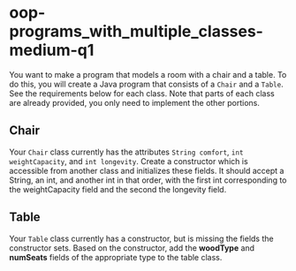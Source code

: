 # oop-programs_with_multiple_classes-medium-q1

You want to make a program that models a room with a chair and a table. To do this, you will create a Java program that
consists of a `Chair` and a `Table`. See the requirements below for each class. Note that parts of each class are
already provided, you only need to implement the other portions.

## Chair

Your `Chair` class currently has the attributes `String comfort`, `int weightCapacity`, and `int longevity`. Create a
constructor which is accessible from another class and initializes these fields. It should accept a String, an int, and 
another int in that order, with the first int corresponding to the weightCapacity field and the second the longevity
field.

## Table

Your `Table` class currently has a constructor, but is missing the fields the constructor sets. Based on the 
constructor, add the **woodType** and **numSeats** fields of the appropriate type to the table class.
